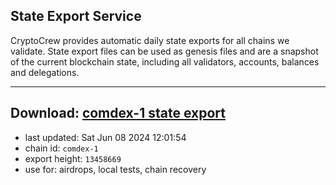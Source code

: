## State Export Service
CryptoCrew provides automatic daily state exports for all chains we validate. State export files can be used as genesis files and are a snapshot of the current blockchain state, including all validators, accounts, balances and delegations.

---
**Download: [comdex-1 state export](https://dl-eu2.ccvalidators.com/SERVICE/comdex/comdex-1_export_13458669.json)**
---

- last updated: Sat Jun 08 2024 12:01:54
- chain id: `comdex-1`
- export height: `13458669`
- use for: airdrops, local tests, chain recovery
